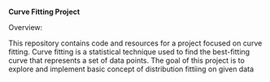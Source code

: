 **Curve Fitting Project**

Overview:


This repository contains code and resources for a project focused on curve fitting. 
Curve fitting is a statistical technique used to find the best-fitting curve that represents a set of data points. 
The goal of this project is to explore and implement basic concept of distribution fittiing on given data

